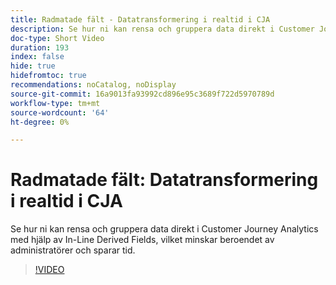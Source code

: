 ```yaml
---
title: Radmatade fält - Datatransformering i realtid i CJA
description: Se hur ni kan rensa och gruppera data direkt i Customer Journey Analytics med hjälp av In-Line Derived Fields, vilket minskar beroendet av administratörer och sparar tid.
doc-type: Short Video
duration: 193
index: false
hide: true
hidefromtoc: true
recommendations: noCatalog, noDisplay
source-git-commit: 16a9013fa93992cd896e95c3689f722d5970789d
workflow-type: tm+mt
source-wordcount: '64'
ht-degree: 0%

---
```



# Radmatade fält: Datatransformering i realtid i CJA

Se hur ni kan rensa och gruppera data direkt i Customer Journey Analytics med hjälp av In-Line Derived Fields, vilket minskar beroendet av administratörer och sparar tid.

<!-- 62_S102_3442449_192_inline-derived-fields-realtime-data-transformation-in-cja -->
>[!VIDEO](https://video.tv.adobe.com/v/3458362/?learn=on&enablevpops=true)
